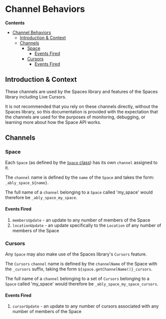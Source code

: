 # Channel Behaviors

**Contents**

- [Channel Behaviors](#channel-behaviors)
  - [Introduction \& Context](#introduction--context)
  - [Channels](#channels)
    - [Space](#space)
      - [Events Fired](#events-fired)
    - [Cursors](#cursors)
      - [Events Fired](#events-fired-1)

## Introduction & Context

These channels are used by the Spaces library and features of the Spaces library including Live Cursors.

It is not recommended that you rely on these channels directly, without the Spaces library, so this documentation is provided with the expectation that the channels are used for the purposes of monitoring, debugging, or learning more about how the Space API works.

## Channels

### Space

Each `Space` (as defined by the [`Space` class](/docs/class-definitions.md#space)) has its own `channel` assigned to it.

The `channel` name is defined by the `name` of the `Space` and takes the form: `_ably_space_${name}`.

The full name of a `channel` belonging to a `Space` called 'my_space' would therefore be `_ably_space_my_space`.

#### Events Fired

1. `membersUpdate` - an update to any number of members of the Space
2. `locationUpdate` - an update specifically to the `Location` of any number of members of the Space

### Cursors

Any `Space` may also make use of the Spaces library's `Cursors` feature.

The `Cursors` `channel` name is defined by the `channelName` of the Space with the `_cursors` suffix, taking the form `${space.getChannelName()}_cursors`.

The full name of a `channel` belonging to a set of `Cursors` belonging to a `Space` called 'my_space' would therefore be `_ably_space_my_space_cursors`.

#### Events Fired

1. `cursorUpdate` - an update to any number of cursors associated with any number of members of the Space
